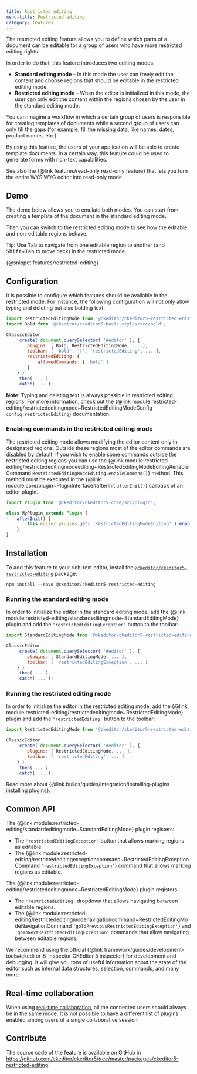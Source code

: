 ```yaml
---
title: Restricted editing
menu-title: Restricted editing
category: features
---
```


The restricted editing feature allows you to define which parts of a document can be editable for a group of users who have more restricted editing rights.

In order to do that, this feature introduces two editing modes:

* **Standard editing mode** &ndash; In this mode the user can freely edit the content and choose regions that should be editable in the restricted editing mode.
* **Restricted editing mode** &ndash; When the editor is initialized in this mode, the user can only edit the content within the regions chosen by the user in the standard editing mode.

You can imagine a workflow in which a certain group of users is responsible for creating templates of documents while a second group of users can only fill the gaps (for example, fill the missing data, like names, dates, product names, etc.).

By using this feature, the users of your application will be able to create template documents. In a certain way, this feature could be used to generate forms with rich-text capabilities.

<info-box>
	See also the {@link features/read-only read-only feature} that lets you turn the entire WYSIWYG editor into read-only mode.
</info-box>

## Demo

The demo below allows you to emulate both modes. You can start from creating a template of the document in the standard editing mode.

Then you can switch to the restricted editing mode to see how the editable and non-editable regions behave.

<info-box>
	Tip: Use <kbd>Tab</kbd> to navigate from one editable region to another (and <kbd>Shift</kbd>+<kbd>Tab</kbd> to move back) in the restricted mode.
</info-box>

{@snippet features/restricted-editing}

## Configuration

It is possible to configure which features should be available in the restricted mode. For instance, the following configuration will not only allow typing and deleting but also bolding text.

```js
import RestrictedEditingMode from '@ckeditor/ckeditor5-restricted-editing/src/restrictededitingmode';
import Bold from '@ckeditor/ckeditor5-basic-styles/src/bold';

ClassicEditor
	.create( document.querySelector( '#editor' ), {
		plugins: [ Bold, RestrictedEditingMode, ... ],
		toolbar: [ 'bold', '|', 'restrictedEditing', ... ],
		restrictedEditing: {
			allowedCommands: [ 'bold' ]
		}
	} )
	.then( ... )
	.catch( ... );
```

**Note**: Typing and deleting text is always possible in restricted editing regions. For more information, check out the {@link module:restricted-editing/restrictededitingmode~RestrictedEditingModeConfig `config.restrictedEditing`} documentation.

### Enabling commands in the restricted editing mode

The restricted editing mode allows modifying the editor content only in designated regions. Outside these regions most of the editor commands are disabled by default. If you wish to enable some commands outside the restricted editing regions you can use the {@link module:restricted-editing/restrictededitingmodeediting~RestrictedEditingModeEditing#enableCommand `RestrictedEditingModeEditing.enableCommand()`} method. This method must be executed in the {@link module:core/plugin~PluginInterface#afterInit `afterInit()`} callback of an editor plugin.

```js
import Plugin from '@ckeditor/ckeditor5-core/src/plugin';

class MyPlugin extends Plugin {
	afterInit() {
		this.editor.plugins.get( 'RestrictedEditingModeEditing' ).enableCommand( 'myCommand' );
	}
}
```

## Installation

To add this feature to your rich-text editor, install the [`@ckeditor/ckeditor5-restricted-editing`](https://www.npmjs.com/package/@ckeditor/ckeditor5-restricted-editing) package:

```plaintext
npm install --save @ckeditor/ckeditor5-restricted-editing
```

### Running the standard editing mode

In order to initialize the editor in the standard editing mode, add the {@link module:restricted-editing/standardeditingmode~StandardEditingMode} plugin and add the `'restrictedEditingException'` button to the toolbar:

```js
import StandardEditingMode from '@ckeditor/ckeditor5-restricted-editing/src/standardeditingmode';

ClassicEditor
	.create( document.querySelector( '#editor' ), {
		plugins: [ StandardEditingMode, ... ],
		toolbar: [ 'restrictedEditingException', ... ]
	} )
	.then( ... )
	.catch( ... );
```

### Running the restricted editing mode

In order to initialize the editor in the restricted editing mode, add the {@link module:restricted-editing/restrictededitingmode~RestrictedEditingMode} plugin and add the `'restrictedEditing'` button to the toolbar:

```js
import RestrictedEditingMode from '@ckeditor/ckeditor5-restricted-editing/src/restrictededitingmode';

ClassicEditor
	.create( document.querySelector( '#editor' ), {
		plugins: [ RestrictedEditingMode, ... ],
		toolbar: [ 'restrictedEditing', ... ]
	} )
	.then( ... )
	.catch( ... );
```

<info-box info>
	Read more about {@link builds/guides/integration/installing-plugins installing plugins}.
</info-box>

## Common API

The {@link module:restricted-editing/standardeditingmode~StandardEditingMode} plugin registers:

* The `'restrictedEditingException'` button that allows marking regions as editable.
* The {@link module:restricted-editing/restrictededitingexceptioncommand~RestrictedEditingExceptionCommand `'restrictedEditingException'`} command that allows marking regions as editable.

The {@link module:restricted-editing/restrictededitingmode~RestrictedEditingMode} plugin registers:

* The `'restrictedEditing'` dropdown that allows navigating between editable regions.
* The {@link module:restricted-editing/restrictededitingmodenavigationcommand~RestrictedEditingModeNavigationCommand `'goToPreviousRestrictedEditingException'`} and `'goToNextRestrictedEditingException'` commands that allow navigating between editable regions.

<info-box>
	We recommend using the official {@link framework/guides/development-tools#ckeditor-5-inspector CKEditor 5 inspector} for development and debugging. It will give you tons of useful information about the state of the editor such as internal data structures, selection, commands, and many more.
</info-box>

## Real-time collaboration

When using [real-time collaboration](https://ckeditor.com/collaboration/real-time-collaborative-editing/), all the connected users should always be in the same mode. It is not possible to have a different list of plugins enabled among users of a single collaborative session.

## Contribute

The source code of the feature is available on GitHub in https://github.com/ckeditor/ckeditor5/tree/master/packages/ckeditor5-restricted-editing.
